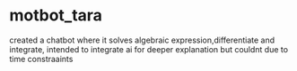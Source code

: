 # motbot_tara
created a chatbot where it solves algebraic expression,differentiate and integrate, intended to integrate ai for deeper explanation but couldnt due to time constraaints
